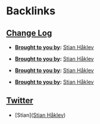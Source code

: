 
# Backlinks
## [Change Log](<Change Log.md>)
- **[Brought to you by](<Brought to you by.md>):** [Stian Håklev](<Stian Håklev.md>)

- **[Brought to you by](<Brought to you by.md>):** [Stian Håklev](<Stian Håklev.md>)

- **[Brought to you by](<Brought to you by.md>):** [Stian Håklev](<Stian Håklev.md>)

- **[Brought to you by](<Brought to you by.md>):** [Stian Håklev](<Stian Håklev.md>)

## [Twitter](<Twitter.md>)
- [Stian]([Stian Håklev](<Stian Håklev.md>))

